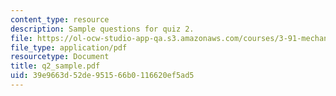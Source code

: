 ```yaml
---
content_type: resource
description: Sample questions for quiz 2.
file: https://ol-ocw-studio-app-qa.s3.amazonaws.com/courses/3-91-mechanical-behavior-of-plastics-spring-2007/39e9663d52de951566b0116620ef5ad5_q2_sample.pdf
file_type: application/pdf
resourcetype: Document
title: q2_sample.pdf
uid: 39e9663d-52de-9515-66b0-116620ef5ad5
---
```

